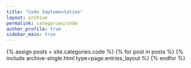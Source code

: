 ```yaml
---
title: "Code Implementation"
layout: archive
permalink: categories/code
author_profile: true
sidebar_main: true
---
```



{% assign posts = site.categories.code %}
{% for post in posts %} {% include archive-single.html type=page.entries_layout %} {% endfor %}
